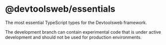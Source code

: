# @devtoolsweb/essentials

The most essential TypeScript types for the Devtoolsweb framework.

The development branch can contain experimental code that is under
active development and should not be used for production environments.
